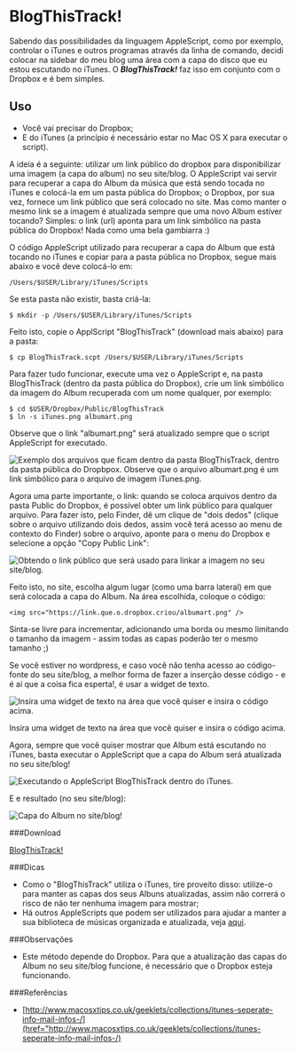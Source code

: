# BlogThisTrack!

Sabendo das possibilidades da linguagem AppleScript, como por exemplo, controlar o iTunes e outros programas através da linha de comando, decidi colocar na sidebar do meu blog uma área com a capa do disco que eu estou escutando no iTunes. O ***BlogThisTrack!*** faz isso em conjunto com o Dropbox e é bem simples.

## Uso
- Você vai precisar do Dropbox;
- E do iTunes (a princípio é necessário estar no Mac OS X para executar o script).

A ideia é a seguinte: utilizar um link público do dropbox para disponibilizar uma imagem (a capa do album) no seu site/blog. O AppleScript vai servir para recuperar a capa do Album da música que está sendo tocada no iTunes e colocá-la em um pasta pública do Dropbox; o Dropbox, por sua vez, fornece um link público que será colocado no site. Mas como manter o mesmo link se a imagem é atualizada sempre que uma novo Album estiver tocando? Simples: o link (url) aponta para um link simbólico na pasta pública do Dropbox! Nada como uma bela gambiarra :)

O código AppleScript utilizado para recuperar a capa do Album que está tocando no iTunes e copiar para a pasta pública no Dropbox, segue mais abaixo e você deve colocá-lo em:

```
/Users/$USER/Library/iTunes/Scripts
```

Se esta pasta não existir, basta criá-la:

```
$ mkdir -p /Users/$USER/Library/iTunes/Scripts
```

Feito isto, copie o ApplScript "BlogThisTrack" (download mais abaixo) para a pasta:

```
$ cp BlogThisTrack.scpt /Users/$USER/Library/iTunes/Scripts
```

Para fazer tudo funcionar, execute uma vez o AppleScript e, na pasta BlogThisTrack (dentro da pasta pública do Dropbox), crie um link simbólico da imagem do Album recuperada com um nome qualquer, por exemplo:

```
$ cd $USER/Dropbox/Public/BlogThisTrack
$ ln -s iTunes.png albumart.png
```

Observe que o link "albumart.png" será atualizado sempre que o script AppleScript for executado.

![Exemplo dos arquivos que ficam dentro da pasta BlogThisTrack, dentro da pasta pública do Dropbpox. Observe que o arquivo albumart.png é um link simbólico para o arquivo de imagem iTunes.png.](http://craftmind.files.wordpress.com/2012/11/screen-shot-2012-11-13-at-7-18-01-pm.png)

Agora uma parte importante, o link: quando se coloca arquivos dentro da pasta Public do Dropbox, é possível obter um link público para qualquer arquivo. Para fazer isto, pelo Finder, dê um clique de "dois dedos" (clique sobre o arquivo utilizando dois dedos, assim você terá acesso ao menu de contexto do Finder) sobre o arquivo, aponte para o menu do Dropbox e selecione a opção "Copy Public Link":

![Obtendo o link público que será usado para linkar a imagem no seu site/blog.](http://craftmind.files.wordpress.com/2012/11/screen-shot-2012-11-13-at-8-09-44-pm.png)

Feito isto, no site, escolha algum lugar (como uma barra lateral) em que será colocada a capa do Album. Na área escolhida, coloque o código:

```
<img src="https://link.que.o.dropbox.criou/albumart.png" />
```

Sinta-se livre para incrementar, adicionando uma borda ou mesmo limitando o tamanho da imagem - assim todas as capas poderão ter o mesmo tamanho ;)

Se você estiver no wordpress, e caso você não tenha acesso ao código-fonte do seu site/blog, a melhor forma de fazer a inserção desse código - e é aí que a coisa fica esperta!, é usar a widget de texto.

![Insira uma widget de texto na área que você quiser e insira o código acima.](http://craftmind.files.wordpress.com/2012/11/screen-shot-2012-11-13-at-7-14-16-pm.png)

Insira uma widget de texto na área que você quiser e insira o código acima.

Agora, sempre que você quiser mostrar que Album está escutando no iTunes, basta executar o AppleScript que a capa do Album será atualizada no seu site/blog!

![Executando o AppleScript BlogThisTrack dentro do iTunes.](http://craftmind.files.wordpress.com/2012/11/screen-shot-2012-11-13-at-7-08-29-pm.png)

E e resultado (no seu site/blog):

![Capa do Album no site/blog!](http://craftmind.files.wordpress.com/2012/11/screen-shot-2012-11-13-at-7-13-39-pm.png)

###Download

[BlogThisTrack!](https://github.com/cfbastarz/blogthistrack/blob/master/BlogThisTrack.applescript)

###Dicas
* Como o "BlogThisTrack" utiliza o iTunes, tire proveito disso: utilize-o para manter as capas dos seus Albuns atualizadas, assim não correrá o risco de não ter nenhuma imagem para mostrar;
* Há outros AppleScripts que podem ser utilizados para ajudar a manter a sua biblioteca de músicas organizada e atualizada, veja [aqui](http://dougscripts.com/itunes/).

###Observações
* Este método depende do Dropbox. Para que a atualização das capas do Album no seu site/blog funcione, é necessário que o Dropbox esteja funcionando.

###Referências
* [http://www.macosxtips.co.uk/geeklets/collections/itunes-seperate-info-mail-infos-/](href="http://www.macosxtips.co.uk/geeklets/collections/itunes-seperate-info-mail-infos-/)